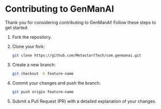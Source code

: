 # Contributing to GenManAI

Thank you for considering contributing to GenManAI! Follow these steps to get started:

1. Fork the repository.
2. Clone your fork:

   ```bash
   git clone https://github.com/MetastartTech/com.genmanai.git
   ```
3. Create a new branch:

   ```bash
   git checkout -b feature-name
   ```
4. Commit your changes and push the branch:

   ```bash
   git push origin feature-name
   ```
5. Submit a Pull Request (PR) with a detailed explanation of your changes.
